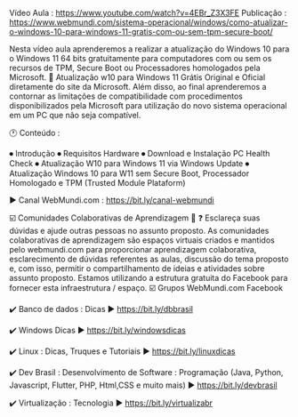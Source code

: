 Vídeo Aula : https://www.youtube.com/watch?v=4EBr_Z3X3FE
Publicação : https://www.webmundi.com/sistema-operacional/windows/como-atualizar-o-windows-10-para-windows-11-gratis-com-ou-sem-tpm-secure-boot/

Nesta vídeo aula aprenderemos a realizar a atualização do Windows 10 para o Windows 11 64 bits gratuitamente para computadores com ou sem os recursos de TPM, Secure Boot ou Processadores homologados pela Microsoft.
🎦 Atualização w10 para Windows 11 Grátis Original e Oficial diretamente do site da Microsoft.
Além disso, ao final aprenderemos a contornar as limitações de compatibilidade com procedimentos disponibilizados pela Microsoft para utilização do novo sistema operacional em um PC que não seja compatível.

🕐 Conteúdo :

⏺ Introdução 
⏺ Requisitos Hardware 
⏺ Download e Instalação PC Health Check
⏺ Atualização W10 para Windows 11 via Windows Update
⏺ Atualização Windows 10 para W11 sem Secure Boot, Processador Homologado e TPM (Trusted Module Plataform)

▶️ Canal WebMundi.com : https://bit.ly/canal-webmundi

☑️ Comunidades Colaborativas de Aprendizagem 💬
❓ Esclareça suas dúvidas e ajude outras pessoas no assunto proposto.
As comunidades colaborativas de aprendizagem são espaços virtuais criados e mantidos pelo webmundi.com para proporcionar aprendizagem colaborativa, esclarecimento de dúvidas referentes as aulas, discussão do tema proposto e, com isso, permitir o compartilhamento de ideias e atividades sobre assunto proposto.
Estamos utilizando a estrutura gratuita do Facebook para fornecer esta infraestrutura / espaço.
☑️ Grupos WebMundi.com Facebook

✔️ Banco de dados : Dicas
▶️ https://bit.ly/dbbrasil

✔️ Windows Dicas
▶️ https://bit.ly/windowsdicas

✔️ Linux : Dicas, Truques e Tutoriais
▶️ https://bit.ly/linuxdicas

✔️ Dev Brasil : Desenvolvimento de Software : Programação (Java, Python, Javascript, Flutter, PHP, Html,CSS e muito mais)
▶️ https://bit.ly/devbrasil

✔️ Virtualização : Tecnologia
▶️ https://bit.ly/virtualizabr

